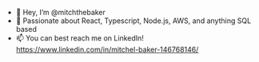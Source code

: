 - 👋 Hey, I’m @mitchthebaker
- 👀 Passionate about React, Typescript, Node.js, AWS, and anything SQL based
- 📫 You can best reach me on LinkedIn! https://www.linkedin.com/in/mitchel-baker-146768146/

<!---
mitchthebaker/mitchthebaker is a ✨ special ✨ repository because its `README.md` (this file) appears on your GitHub profile.
You can click the Preview link to take a look at your changes.
--->
